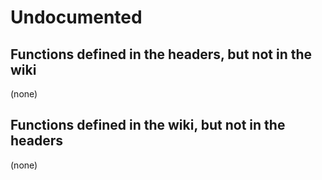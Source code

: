 # Undocumented

## Functions defined in the headers, but not in the wiki

(none)

## Functions defined in the wiki, but not in the headers

(none)

